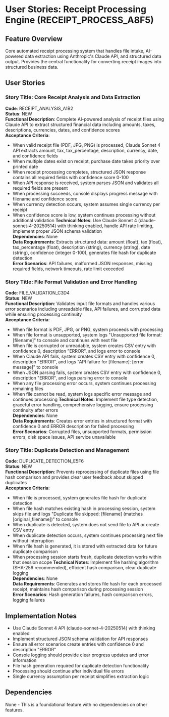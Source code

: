 # User Stories: Receipt Processing Engine (RECEIPT_PROCESS_A8F5)

## Feature Overview
Core automated receipt processing system that handles file intake, AI-powered data extraction using Anthropic's Claude API, and structured data output. Provides the central functionality for converting receipt images into structured business data.

## User Stories

### Story Title: Core Receipt Analysis and Data Extraction
**Code**: RECEIPT_ANALYSIS_A1B2  
**Status**: NEW  
**Functional Description**: Complete AI-powered analysis of receipt files using Claude API to extract structured financial data including amounts, taxes, descriptions, currencies, dates, and confidence scores  
**Acceptance Criteria**: 
- When valid receipt file (PDF, JPG, PNG) is processed, Claude Sonnet 4 API extracts amount, tax, tax_percentage, description, currency, date, and confidence fields
- When multiple dates exist on receipt, purchase date takes priority over printed date
- When receipt processing completes, structured JSON response contains all required fields with confidence score 0-100
- When API response is received, system parses JSON and validates all required fields are present
- When processing succeeds, console displays progress message with filename and confidence score
- When currency detection occurs, system assumes single currency per receipt
- When confidence score is low, system continues processing without additional validation
**Technical Notes**: Use Claude Sonnet 4 (claude-sonnet-4-20250514) with thinking enabled, handle API rate limiting, implement proper JSON schema validation  
**Dependencies**: None  
**Data Requirements**: Extracts structured data: amount (float), tax (float), tax_percentage (float), description (string), currency (string), date (string), confidence (integer 0-100), generates file hash for duplicate detection  
**Error Scenarios**: API failures, malformed JSON responses, missing required fields, network timeouts, rate limit exceeded  

### Story Title: File Format Validation and Error Handling
**Code**: FILE_VALIDATION_C3D4  
**Status**: NEW  
**Functional Description**: Validates input file formats and handles various error scenarios including unreadable files, API failures, and corrupted data while ensuring processing continuity  
**Acceptance Criteria**: 
- When file format is PDF, JPG, or PNG, system proceeds with processing
- When file format is unsupported, system logs "Unsupported file format: [filename]" to console and continues with next file
- When file is corrupted or unreadable, system creates CSV entry with confidence 0, description "ERROR", and logs error to console
- When Claude API fails, system creates CSV entry with confidence 0, description "ERROR", and logs "API failure for [filename]: [error message]" to console
- When JSON parsing fails, system creates CSV entry with confidence 0, description "ERROR", and logs parsing error to console
- When any file processing error occurs, system continues processing remaining files
- When file cannot be read, system logs specific error message and continues processing
**Technical Notes**: Implement file type detection, graceful error handling, comprehensive logging, ensure processing continuity after errors  
**Dependencies**: None  
**Data Requirements**: Creates error entries in structured format with confidence 0 and ERROR description for failed processing  
**Error Scenarios**: Corrupted files, unsupported formats, permission errors, disk space issues, API service unavailable  

### Story Title: Duplicate Detection and Management
**Code**: DUPLICATE_DETECTION_E5F6  
**Status**: NEW  
**Functional Description**: Prevents reprocessing of duplicate files using file hash comparison and provides clear user feedback about skipped duplicates  
**Acceptance Criteria**: 
- When file is processed, system generates file hash for duplicate detection
- When file hash matches existing hash in processing session, system skips file and logs "Duplicate file skipped: [filename] (matches [original_filename])" to console
- When duplicate is detected, system does not send file to API or create CSV entry
- When duplicate detection occurs, system continues processing next file without interruption
- When file hash is generated, it is stored with extracted data for future duplicate comparison
- When processing session starts fresh, duplicate detection works within that session scope
**Technical Notes**: Implement file hashing algorithm (SHA-256 recommended), efficient hash comparison, clear duplicate logging  
**Dependencies**: None  
**Data Requirements**: Generates and stores file hash for each processed receipt, maintains hash comparison during processing session  
**Error Scenarios**: Hash generation failures, hash comparison errors, logging failures  

## Implementation Notes
- Use Claude Sonnet 4 API (claude-sonnet-4-20250514) with thinking enabled
- Implement structured JSON schema validation for API responses
- Ensure all error scenarios create entries with confidence 0 and description "ERROR"
- Console logging should provide clear progress updates and error information
- File hash generation required for duplicate detection functionality
- Processing should continue after individual file errors
- Single currency assumption per receipt simplifies extraction logic

## Dependencies
None - This is a foundational feature with no dependencies on other features.